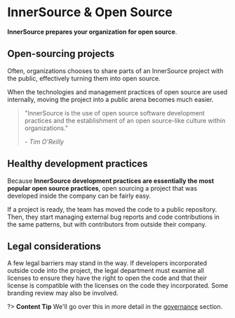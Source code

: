 # InnerSource & Open Source

**InnerSource prepares your organization for open source**.

## Open-sourcing projects

Often, organizations chooses to share parts of an InnerSource project with the public, effectively turning them into open source.

When the technologies and management practices of open source are used internally, moving the project into a public arena becomes much easier.

> "InnerSource is the use of open source software development practices  and the establishment  of an open source-like culture within organizations."
>   
> *- Tim O'Reilly*

## Healthy development practices

Because **InnerSource development practices are essentially the most popular open source practices**, open sourcing a project that was developed inside the company can be fairly easy.

If a project is ready, the team has moved the code to a public repository. Then, they start managing external bug reports and code contributions in the same patterns, but with contributors from outside their company.

## Legal considerations

A few legal barriers may stand in the way. If developers incorporated outside code into the project, the legal department must examine all licenses to ensure they have the right to open the code and that their license is compatible with the licenses on the code they incorporated. Some branding review may also be involved.

?> **Content Tip** We'll go over this in more detail in the [governance](teams/lens_3_governance) section.
